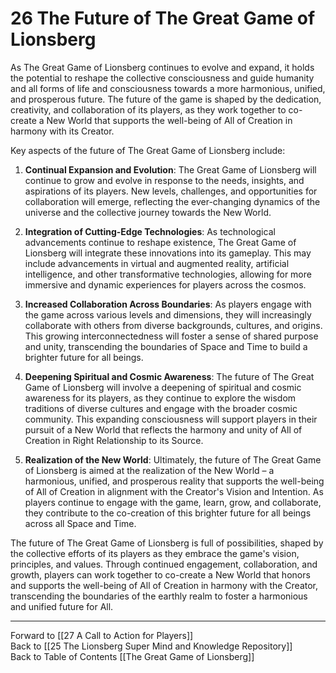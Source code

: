 # 26 The Future of The Great Game of Lionsberg

As The Great Game of Lionsberg continues to evolve and expand, it holds the potential to reshape the collective consciousness and guide humanity and all forms of life and consciousness towards a more harmonious, unified, and prosperous future. The future of the game is shaped by the dedication, creativity, and collaboration of its players, as they work together to co-create a New World that supports the well-being of All of Creation in harmony with its Creator.

Key aspects of the future of The Great Game of Lionsberg include:

1.  **Continual Expansion and Evolution**: The Great Game of Lionsberg will continue to grow and evolve in response to the needs, insights, and aspirations of its players. New levels, challenges, and opportunities for collaboration will emerge, reflecting the ever-changing dynamics of the universe and the collective journey towards the New World.
    
2.  **Integration of Cutting-Edge Technologies**: As technological advancements continue to reshape existence, The Great Game of Lionsberg will integrate these innovations into its gameplay. This may include advancements in virtual and augmented reality, artificial intelligence, and other transformative technologies, allowing for more immersive and dynamic experiences for players across the cosmos.
    
3.  **Increased Collaboration Across Boundaries**: As players engage with the game across various levels and dimensions, they will increasingly collaborate with others from diverse backgrounds, cultures, and origins. This growing interconnectedness will foster a sense of shared purpose and unity, transcending the boundaries of Space and Time to build a brighter future for all beings.
    
4.  **Deepening Spiritual and Cosmic Awareness**: The future of The Great Game of Lionsberg will involve a deepening of spiritual and cosmic awareness for its players, as they continue to explore the wisdom traditions of diverse cultures and engage with the broader cosmic community. This expanding consciousness will support players in their pursuit of a New World that reflects the harmony and unity of All of Creation in Right Relationship to its Source.
    
5.  **Realization of the New World**: Ultimately, the future of The Great Game of Lionsberg is aimed at the realization of the New World – a harmonious, unified, and prosperous reality that supports the well-being of All of Creation in alignment with the Creator's Vision and Intention. As players continue to engage with the game, learn, grow, and collaborate, they contribute to the co-creation of this brighter future for all beings across all Space and Time.
    

The future of The Great Game of Lionsberg is full of possibilities, shaped by the collective efforts of its players as they embrace the game's vision, principles, and values. Through continued engagement, collaboration, and growth, players can work together to co-create a New World that honors and supports the well-being of All of Creation in harmony with the Creator, transcending the boundaries of the earthly realm to foster a harmonious and unified future for All.

____

Forward to [[27 A Call to Action for Players]]    
Back to [[25 The Lionsberg Super Mind and Knowledge Repository]]  
Back to Table of Contents [[The Great Game of Lionsberg]]  